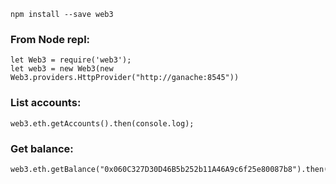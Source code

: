 ```
npm install --save web3
```


### From Node repl:
```
let Web3 = require('web3');
let web3 = new Web3(new Web3.providers.HttpProvider("http://ganache:8545"))
```

### List accounts:
```
web3.eth.getAccounts().then(console.log);
```
### Get balance:
```
web3.eth.getBalance("0x060C327D30D46B5b252b11A46A9c6f25e80087b8").then(console.log);
```
